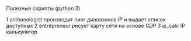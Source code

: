 Полезные скрипты (python 3)

1 archaeologist		производит пинг диапазонов IP  и выдает список доступных
2 entrepreneur		рисует карту сети на основе CDP
3 ip_calc		IP калькулятор

